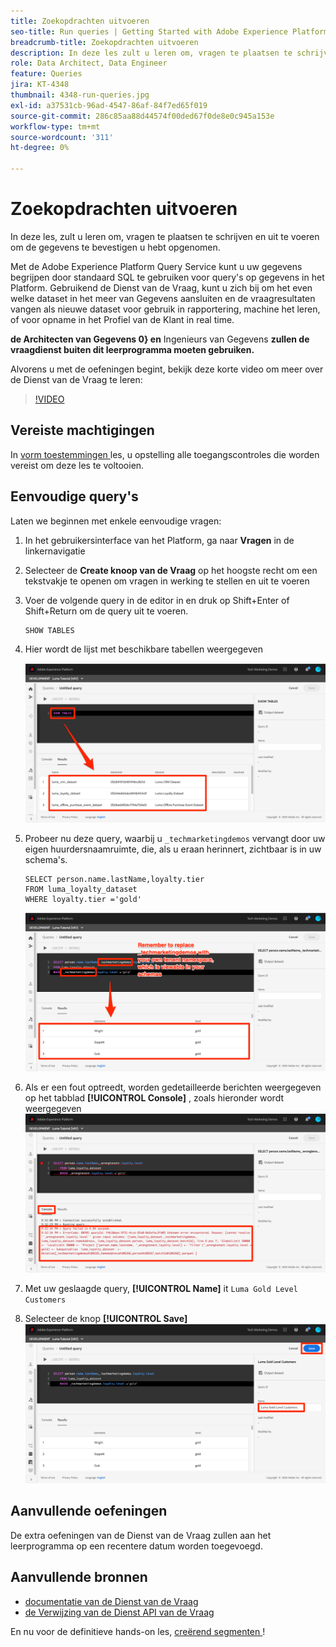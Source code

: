 ```yaml
---
title: Zoekopdrachten uitvoeren
seo-title: Run queries | Getting Started with Adobe Experience Platform for Data Architects and Data Engineers
breadcrumb-title: Zoekopdrachten uitvoeren
description: In deze les zult u leren om, vragen te plaatsen te schrijven en uit te voeren om de gegevens te bevestigen u hebt opgenomen.
role: Data Architect, Data Engineer
feature: Queries
jira: KT-4348
thumbnail: 4348-run-queries.jpg
exl-id: a37531cb-96ad-4547-86af-84f7ed65f019
source-git-commit: 286c85aa88d44574f00ded67f0de8e0c945a153e
workflow-type: tm+mt
source-wordcount: '311'
ht-degree: 0%

---
```


# Zoekopdrachten uitvoeren

<!-- 15 min-->
In deze les, zult u leren om, vragen te plaatsen te schrijven en uit te voeren om de gegevens te bevestigen u hebt opgenomen.

Met de Adobe Experience Platform Query Service kunt u uw gegevens begrijpen door standaard SQL te gebruiken voor query&#39;s op gegevens in het Platform. Gebruikend de Dienst van de Vraag, kunt u zich bij om het even welke dataset in het meer van Gegevens aansluiten en de vraagresultaten vangen als nieuwe dataset voor gebruik in rapportering, machine het leren, of voor opname in het Profiel van de Klant in real time.

**de Architecten van Gegevens 0&rbrace; en** Ingenieurs van Gegevens **zullen de vraagdienst buiten dit leerprogramma moeten gebruiken.**

Alvorens u met de oefeningen begint, bekijk deze korte video om meer over de Dienst van de Vraag te leren:
>[!VIDEO](https://video.tv.adobe.com/v/3464267?learn=on&enablevpops&captions=dut)

## Vereiste machtigingen

In [ vorm toestemmingen ](configure-permissions.md) les, u opstelling alle toegangscontroles die worden vereist om deze les te voltooien.

<!-- Settings > **[!UICONTROL Services]** > **[!UICONTROL Query Service]**
* Permission items Data Management > **[!UICONTROL View Datasets]** and  **[!UICONTROL Manage Datasets]**
* Permission item Sandboxes > `Luma Tutorial`
* User-role access to the `Luma Tutorial Platform` product profile
-->

## Eenvoudige query&#39;s

Laten we beginnen met enkele eenvoudige vragen:

1. In het gebruikersinterface van het Platform, ga naar **Vragen** in de linkernavigatie
1. Selecteer de **Create knoop van de Vraag** op het hoogste recht om een tekstvakje te openen om vragen in werking te stellen en uit te voeren
1. Voer de volgende query in de editor in en druk op Shift+Enter of Shift+Return om de query uit te voeren.

   ```
   SHOW TABLES
   ```

1. Hier wordt de lijst met beschikbare tabellen weergegeven

   ![ TONEN de vraag van de LIJST ](assets/queries-showTables.png)


1. Probeer nu deze query, waarbij u `_techmarketingdemos` vervangt door uw eigen huurdersnaamruimte, die, als u eraan herinnert, zichtbaar is in uw schema&#39;s.

   ```
   SELECT person.name.lastName,loyalty.tier
   FROM luma_loyalty_dataset
   WHERE loyalty.tier ='gold'
   ```

   ![ UITGEZOCHTE gegevens van de loyaliteitsdataset ](assets/queries-loyaltySelect.png)

1. Als er een fout optreedt, worden gedetailleerde berichten weergegeven op het tabblad **[!UICONTROL Console]** , zoals hieronder wordt weergegeven
   ![ Fout in de vraag ](assets/queries-error.png)

1. Met uw geslaagde query, **[!UICONTROL Name]** it `Luma Gold Level Customers`
1. Selecteer de knop **[!UICONTROL Save]**
   ![ het Opslaan van de vraag ](assets/queries-loyaltySelect-save.png)


<!--SELECT COUNT(DISTINCT (_techmarketingdemos.systemIdentifier.loyaltyId)) FROM luma_loyalty_dataset 


SELECT _techmarketingdemos.systemIdentifier.loyaltyId, COUNT(_techmarketingdemos.systemIdentifier.loyaltyId)
FROM luma_loyalty_dataset 
GROUP BY _techmarketingdemos.systemIdentifier.loyaltyId
HAVING COUNT(_techmarketingdemos.systemIdentifier.loyaltyId) > 1;-->

## Aanvullende oefeningen

De extra oefeningen van de Dienst van de Vraag zullen aan het leerprogramma op een recentere datum worden toegevoegd.
<!--
## Join Datasets

In this exercise, we will join two datasets `Luma Loyalty Dataset` and `Luma Offline Purchase` to get list of gold customers who have spend over $500 dollars in one purchase.

1. Create a new query
1. Copy and paste following query in query editor and execute, again replacing `_techmarketingdemos` with your own tenant namespace
    
    ```
    SELECT DISTINCT lopd.commerce.order.purchaseID as PurchaseId ,
        lld.person.name.firstName as LastName ,
        lld.person.name.lastName as LastName ,
        lopd.personalEmail.address as email,
        lopd.commerce.order.priceTotal as Total

    FROM luma_loyalty_dataset lld
    JOIN luma_offline_purchase_event_dataset lopd
    ON lopd._techmarketingdemos.systemIdentifier.loyaltyId = lld._techmarketingdemos.systemIdentifier.loyaltyId

    WHERE lld._techmarketingdemos.loyalty.level ='gold' AND lopd.commerce.order.priceTotal >500;
    ```

1. You should get list of Gold Customers who have spend over $500 in single purchase.

## Output datasets

1. Select on Output Dataset button
1. Provide name and description to the dataset
1. Save.
1. Go to **Datasets** under **Data Management** to find new dataset created.

-->
<!--Add content for Adobe Defined Functions-->

## Aanvullende bronnen

* [ documentatie van de Dienst van de Vraag ](https://experienceleague.adobe.com/docs/experience-platform/query/home.html?lang=nl)
* [ de Verwijzing van de Dienst API van de Vraag ](https://www.adobe.io/experience-platform-apis/references/query-service/)

En nu voor de definitieve hands-on les, [ creërend segmenten ](build-segments.md)!
